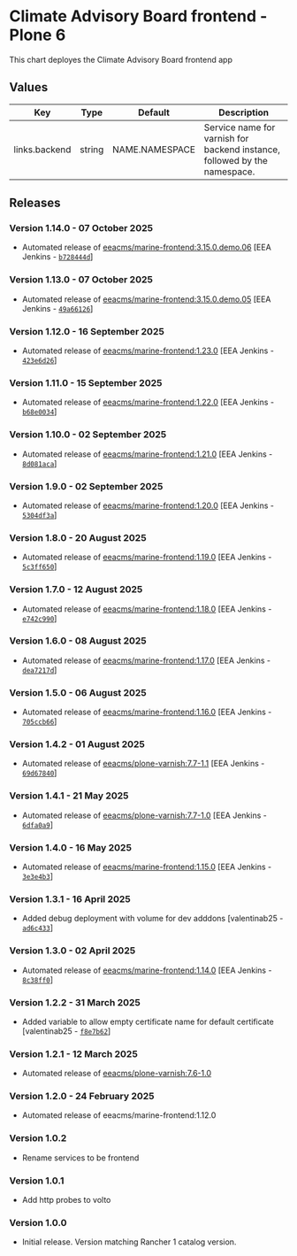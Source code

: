 # Climate Advisory Board frontend - Plone 6

This chart deployes the Climate Advisory Board frontend app

## Values

| Key           | Type   | Default        | Description                                                               |
| ------------- | ------ | -------------- | ------------------------------------------------------------------------- |
| links.backend | string | NAME.NAMESPACE | Service name for varnish for backend instance, followed by the namespace. |

## Releases

### Version 1.14.0 - 07 October 2025
- Automated release of [eeacms/marine-frontend:3.15.0.demo.06](https://github.com/eea/marine-frontend/releases) [EEA Jenkins - [`b728444d`](https://github.com/eea/helm-charts/commit/b728444dee33647ed58bb8d034426c97118064fd)]

### Version 1.13.0 - 07 October 2025
- Automated release of [eeacms/marine-frontend:3.15.0.demo.05](https://github.com/eea/marine-frontend/releases) [EEA Jenkins - [`49a66126`](https://github.com/eea/helm-charts/commit/49a66126a4ca5fc47089260c048dc1ad2647c90b)]

### Version 1.12.0 - 16 September 2025

- Automated release of [eeacms/marine-frontend:1.23.0](https://github.com/eea/marine-frontend/releases) [EEA Jenkins - [`423e6d26`](https://github.com/eea/helm-charts/commit/423e6d26150c67e783605d69c8db0c301296efd8)]

### Version 1.11.0 - 15 September 2025

- Automated release of [eeacms/marine-frontend:1.22.0](https://github.com/eea/marine-frontend/releases) [EEA Jenkins - [`b68e0034`](https://github.com/eea/helm-charts/commit/b68e003482faf9db39b8b5f5ee036ce9cd6907e3)]

### Version 1.10.0 - 02 September 2025

- Automated release of [eeacms/marine-frontend:1.21.0](https://github.com/eea/marine-frontend/releases) [EEA Jenkins - [`8d081aca`](https://github.com/eea/helm-charts/commit/8d081acad8c098490572d7881f927398b99a3c8a)]

### Version 1.9.0 - 02 September 2025

- Automated release of [eeacms/marine-frontend:1.20.0](https://github.com/eea/marine-frontend/releases) [EEA Jenkins - [`5304df3a`](https://github.com/eea/helm-charts/commit/5304df3ab39529a1193e07fe0ec0afb07f5529bf)]

### Version 1.8.0 - 20 August 2025

- Automated release of [eeacms/marine-frontend:1.19.0](https://github.com/eea/marine-frontend/releases) [EEA Jenkins - [`5c3ff650`](https://github.com/eea/helm-charts/commit/5c3ff650bce5f94157a775416dcbf4c044778e0e)]

### Version 1.7.0 - 12 August 2025

- Automated release of [eeacms/marine-frontend:1.18.0](https://github.com/eea/marine-frontend/releases) [EEA Jenkins - [`e742c990`](https://github.com/eea/helm-charts/commit/e742c9904e31044c089dedcd5c6e7f15358926fb)]

### Version 1.6.0 - 08 August 2025

- Automated release of [eeacms/marine-frontend:1.17.0](https://github.com/eea/marine-frontend/releases) [EEA Jenkins - [`dea7217d`](https://github.com/eea/helm-charts/commit/dea7217dc502f26a42ee9c1bead27ba400361abd)]

### Version 1.5.0 - 06 August 2025

- Automated release of [eeacms/marine-frontend:1.16.0](https://github.com/eea/marine-frontend/releases) [EEA Jenkins - [`705ccb66`](https://github.com/eea/helm-charts/commit/705ccb662d05d2bed9c9349e3e3fa2c6f042c83d)]

### Version 1.4.2 - 01 August 2025

- Automated release of [eeacms/plone-varnish:7.7-1.1](https://github.com/eea/plone-varnish/releases) [EEA Jenkins - [`69d67840`](https://github.com/eea/helm-charts/commit/69d67840c1dee3ed4cf3ef3fb2e735b19474587b)]

### Version 1.4.1 - 21 May 2025

- Automated release of [eeacms/plone-varnish:7.7-1.0](https://github.com/eea/plone-varnish/releases) [EEA Jenkins - [`6dfa0a9`](https://github.com/eea/helm-charts/commit/6dfa0a9ee178c65428561851b78113c762859c2a)]

### Version 1.4.0 - 16 May 2025

- Automated release of [eeacms/marine-frontend:1.15.0](https://github.com/eea/marine-frontend/releases) [EEA Jenkins - [`3e3e4b3`](https://github.com/eea/helm-charts/commit/3e3e4b32fb9fa187a8e342b40a13d096f5ef20ca)]

### Version 1.3.1 - 16 April 2025

- Added debug deployment with volume for dev adddons [valentinab25 - [`ad6c433`](https://github.com/eea/helm-charts/commit/ad6c433e289e5ec796b6aed8a46ab16f366ba51b)]

### Version 1.3.0 - 02 April 2025

- Automated release of [eeacms/marine-frontend:1.14.0](https://github.com/eea/marine-frontend/releases) [EEA Jenkins - [`8c38ff0`](https://github.com/eea/helm-charts/commit/8c38ff0bb87494e5e85b0f4614a245d46830e88c)]

### Version 1.2.2 - 31 March 2025

- Added variable to allow empty certificate name for default certificate [valentinab25 - [`f8e7b62`](https://github.com/eea/helm-charts/commit/f8e7b627bd0e1ede8fa7e16a5b39a7665cbf89bb)]

### Version 1.2.1 - 12 March 2025

- Automated release of [eeacms/plone-varnish:7.6-1.0](https://github.com/eea/plone-varnish/releases)

### Version 1.2.0 - 24 February 2025

- Automated release of eeacms/marine-frontend:1.12.0

### Version 1.0.2

- Rename services to be frontend

### Version 1.0.1

- Add http probes to volto

### Version 1.0.0

- Initial release. Version matching Rancher 1 catalog version.
